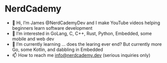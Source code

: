 # NerdCademy

- 👋 Hi, I’m James @NerdCademyDev and I make YouTube videos helping beginners learn software development
- 👀 I’m interested in GoLang, C, C++, Rust, Python, Embedded, some mobile and web dev
- 🌱 I’m currently learning ... does the learing ever end? But currently more Go, some Kotlin, and dabbling in Embedded
- 📫 How to reach me info@nerdcademy.dev (serious inquiries only)

<!---
NerdCademyDev/NerdCademyDev is a ✨ special ✨ repository because its `README.md` (this file) appears on your GitHub profile.
You can click the Preview link to take a look at your changes.
--->
